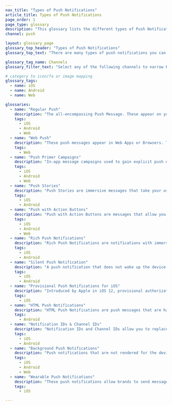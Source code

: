```yaml
---
nav_title: "Types of Push Notifications"
article_title: Types of Push Notifications
page_order: 1
page_type: glossary
description: "This glossary lists the different types of Push Notifications you can use Braze to send."
channel: push

layout: glossary_page
glossary_top_header: "Types of Push Notifications"
glossary_top_text: "There are many types of push notifications you can use to interact with your customers. These can be narrowed by channel and used to meet the needs of many different users. You can configure most of these settings in your Push Campaigns, but there are notes in the following descriptions that will indicate whether any backend configurations are needed and what those might be."

glossary_tag_name: Channels
glossary_filter_text: "Select any of the following channels to narrow Push Type options."

# category to icon/fa or image mapping
glossary_tags:
  - name: iOS
  - name: Android
  - name: Web

glossaries:
  - name: "Regular Push"
    description: "The all-encompassing Push Message. These appear on your user's device with a notification sound and message which slides in or appears in a notification bar or stack."
    tags:
      - iOS
      - Android
      - Web
  - name: "Web Push"
    description: "These push messages appear in Web Apps or Browsers. They still require permission to reach the customer. Note that Web Push does not work if the user is using a hidden browser."
    tags:
      - Web
  - name: "Push Primer Campaigns"
    description: "In-app message campaigns used to gain explicit push opt-in or opt-out signal from users. Through the primer, you can avoid sending notifications to users that are likely to turn off push through the device settings. For iOS, push campaigns are relevant as foreground push notifications (i.e. notifications that wake up the device) are not enabled until a user explicitly opts into iOS' native push prompt."
    tags:
      - iOS
      - Android
      - Web
  - name: "Push Stories"
    description: "Push Stories are immersive messages that take your user through a visual journey in the form of a carousel. These are available for mobile devices only."
    tags:
      - iOS
      - Android
  - name: "Push with Action Buttons"
    description: "Push with Action Buttons are messages that allow you to provide options to your users and offer several calls to action."
    tags:
      - iOS
      - Android
      - Web
  - name: "Rich Push Notifications"
    description: "Rich Push Notifications are notifications with immersive images and creative content that can expand beyond a simple icon and call to action text."
    tags:
      - iOS
      - Android
  - name: "Silent Push Notification"
    description: "A push notification that does not wake up the device when rendering on the device. Instead, the notification will be stored in the device's notification tray."
    tags:
      - iOS
      - Android
  - name: "Provisional Push Notifications for iOS"
    description: "Introduced by Apple in iOS 12, provisional authorization automatically occurs on install for iOS apps, allowing brands to send silent notifications without displaying a push prompt to users. When the silent push is sent and viewed in the device's notification tray, users will be given the option to allow or discontinue push notifications."
    tags:
      - iOS
  - name: "HTML Push Notifications"
    description: "HTML Push Notifications are push messages that are hard coded in HTML and do not use the pre-set push templates that Braze provides. Having the option to create HTML push notifications allows your company to have full creative freedom and consistent branding when it comes to how you want these push messages to look."
    tags:
      - Android
  - name: "Notification IDs & Channel IDs"
    description: "Notification IDs and Channel IDs allow you to replace or update push notifications already received, but not opened, by the user."
    tags:
      - iOS
      - Android
  - name: "Background Push Notifications"
    description: "Push notifications that are not rendered for the device. Usually used to send packets of information down to the app for background processes and uninstall tracking. A Background-enabled push token is required for background push to be sent."
    tags:
      - iOS
      - Android
      - Web
  - name: "Wearable Push Notifications"
    description: "These push notifications allow brands to send messages directly to wearable devices like the Apple Watch."
    tags:
      - iOS

---
```

